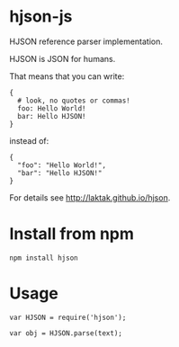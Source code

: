 # hjson-js

HJSON reference parser implementation.

HJSON is JSON for humans.

That means that you can write:
```
{
  # look, no quotes or commas!
  foo: Hello World!
  bar: Hello HJSON!
}
```

instead of:
```
{
  "foo": "Hello World!",
  "bar": "Hello HJSON!"
}
```

For details see http://laktak.github.io/hjson.


# Install from npm

```
npm install hjson
```

# Usage

```
var HJSON = require('hjson');

var obj = HJSON.parse(text);
```

